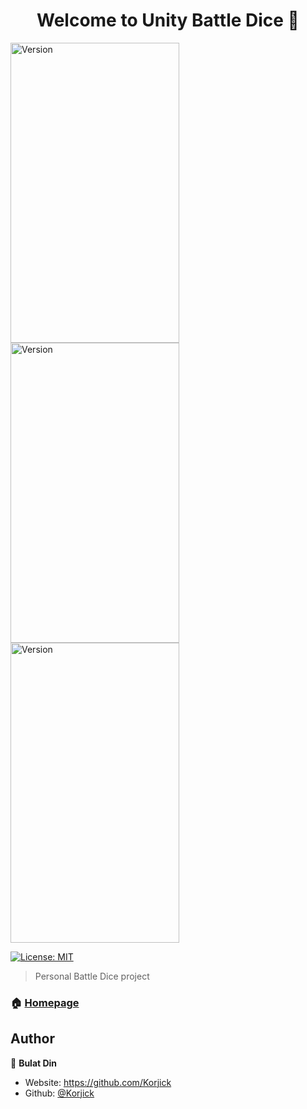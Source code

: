 <h1 align="center">Welcome to Unity Battle Dice 👋</h1>
<img alt="Version" width="270" height="480" src="https://user-images.githubusercontent.com/32599955/174463130-1ea9afa1-b5c5-4e3c-af2b-c9239435c9a1.png" />
<img alt="Version" width="270" height="480" src="https://user-images.githubusercontent.com/32599955/174463102-a9442a9f-b668-428a-b809-9feb3f233028.png" />
<img alt="Version" width="270" height="480" src="https://user-images.githubusercontent.com/32599955/174463072-62cba4a5-0ff8-4434-b05b-2a90e9399478.png" />
<p>
  <a href="#" target="_blank">
    <img alt="License: MIT" src="https://img.shields.io/badge/License-MIT-yellow.svg" />
  </a>
</p>

> Personal Battle Dice project

### 🏠 [Homepage](https://github.com/Korjick/Informatics-First-Semester-HW)

## Author

👤 **Bulat Din**

* Website: https://github.com/Korjick
* Github: [@Korjick](https://github.com/Korjick)
